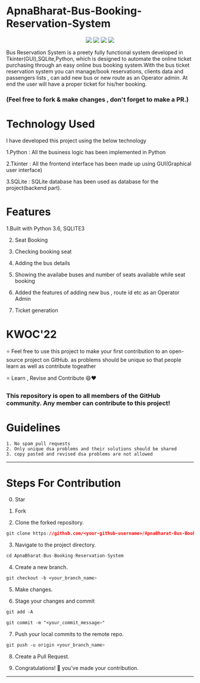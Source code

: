 # ApnaBharat-Bus-Booking-Reservation-System

<p align="center">
<a href="https://github.com/khushi0704/UserLogin-system"><img src="https://img.shields.io/badge/Public%20Repo-%F0%9F%A4%8D-Green"></a>
<a href="https://github.com/Dragsters/Nutrihelp"><img src="https://img.shields.io/badge/Built%20by-developers%20%3C%2F%3E-0059b3"></a>
<a href="https://github.com/Dragsters/Nutrihelp"><img src="https://img.shields.io/static/v1.svg?label=Contributions&message=Welcome&color=yellow"></a>
<a href="https://github.com/Dragsters"><img src="https://img.shields.io/badge/maintenance-yes-brightgreen"></a>
</p>
Bus Reservation System is a preety fully functional system developed in Tkinter(GUI),SQLite,Python, which is designed to automate the online ticket purchasing through an easy online bus booking system.With the bus ticket reservation system you can manage/book reservations, clients data and passengers lists , can add new bus or new route as an Operator admin. At end the user will have a proper ticket for his/her booking.     

### (Feel free to fork &amp; make changes , don't forget to make a PR.)

# Technology Used 

I have developed this project using the below technology

1.Python : All the business logic has been implemented in Python        

2.Tkinter : All the frontend interface has been made up using GUI(Graphical user interface)       

3.SQLite : SQLite database has been used as database for the project(backend part).  


# Features

 1.Built with Python 3.6, SQLITE3    

2. Seat Booking      

3. Checking booking seat   
 
4. Adding the bus details   
 
5. Showing the availabe buses and number of seats available while seat booking   
 
6. Added the features of adding new bus , route id etc as an Operator Admin    

7. Ticket generation         

# KWOC'22

:star: Feel free to use this project to make your first contribution to an open-source project on GitHub. as problems should be unique so that people learn as well as contribute togeather

:star: Learn , Revise and Contribute 😄❤

### This repository is open to all members of the GitHub community. Any member can contribute to this project!

# Guidelines

    1. No spam pull requests
    2. Only unique dsa problems and their solutions should be shared
    3. copy pasted and revised dsa problems are not allowed

---

# Steps For Contribution

0. Star 

1. Fork 

2. Clone the forked repository.
```css
git clone https://github.com/<your-github-username>/ApnaBharat-Bus-Booking-Reservation-System
```
  
3. Navigate to the project directory.
```py
cd ApnaBharat-Bus-Booking-Reservation-System
```

4. Create a new branch.
```css
git checkout -b <your_branch_name>
```

5. Make changes.

6. Stage your changes and commit
```css
git add -A

git commit -m "<your_commit_message>"
```

7. Push your local commits to the remote repo.
```css
git push -u origin <your_branch_name>
```

8. Create a Pull Request.

9. Congratulations! 🎉 you've made your contribution.


---





